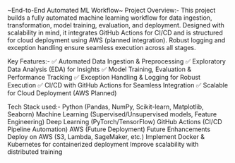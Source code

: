 ~End-to-End Automated ML Workflow~
Project Overview:-
This project builds a fully automated machine learning workflow for data ingestion, transformation, model training, evaluation, and deployment. Designed with scalability in mind, it integrates GitHub Actions for CI/CD and is structured for cloud deployment using AWS (planned integration). Robust logging and exception handling ensure seamless execution across all stages.

Key Features:-
✅ Automated Data Ingestion & Preprocessing
✅ Exploratory Data Analysis (EDA) for Insights
✅ Model Training, Evaluation & Performance Tracking
✅ Exception Handling & Logging for Robust Execution
✅ CI/CD with GitHub Actions for Seamless Integration
✅ Scalable for Cloud Deployment (AWS Planned)

Tech Stack used:-
Python (Pandas, NumPy, Scikit-learn, Matplotlib, Seaborn)
Machine Learning (Supervised/Unsupervised models, Feature Engineering)
Deep Learning (PyTorch/TensorFlow)
GitHub Actions (CI/CD Pipeline Automation)
AWS (Future Deployment)
Future Enhancements
Deploy on AWS (S3, Lambda, SageMaker, etc.)
Implement Docker & Kubernetes for containerized deployment
Improve scalability with distributed training
